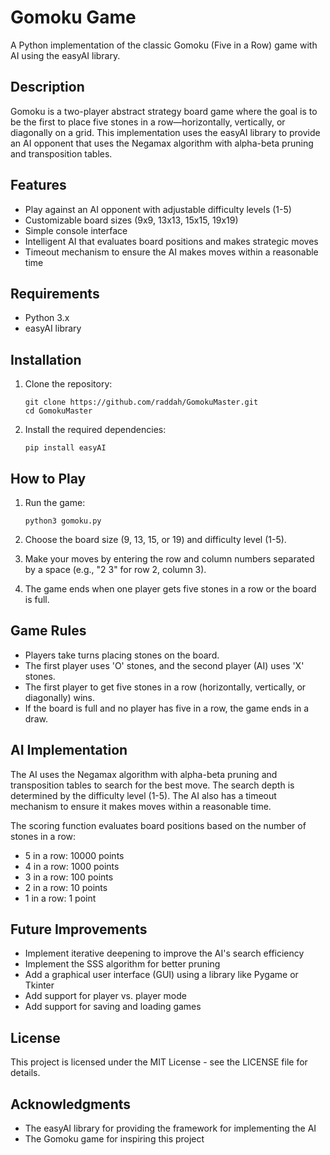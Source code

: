 # Gomoku Game

A Python implementation of the classic Gomoku (Five in a Row) game with AI using the easyAI library.

## Description

Gomoku is a two-player abstract strategy board game where the goal is to be the first to place five stones in a row—horizontally, vertically, or diagonally on a grid. This implementation uses the easyAI library to provide an AI opponent that uses the Negamax algorithm with alpha-beta pruning and transposition tables.

## Features

- Play against an AI opponent with adjustable difficulty levels (1-5)
- Customizable board sizes (9x9, 13x13, 15x15, 19x19)
- Simple console interface
- Intelligent AI that evaluates board positions and makes strategic moves
- Timeout mechanism to ensure the AI makes moves within a reasonable time

## Requirements

- Python 3.x
- easyAI library

## Installation

1. Clone the repository:
   ```
   git clone https://github.com/raddah/GomokuMaster.git
   cd GomokuMaster
   ```

2. Install the required dependencies:
   ```
   pip install easyAI
   ```

## How to Play

1. Run the game:
   ```
   python3 gomoku.py
   ```

2. Choose the board size (9, 13, 15, or 19) and difficulty level (1-5).

3. Make your moves by entering the row and column numbers separated by a space (e.g., "2 3" for row 2, column 3).

4. The game ends when one player gets five stones in a row or the board is full.

## Game Rules

- Players take turns placing stones on the board.
- The first player uses 'O' stones, and the second player (AI) uses 'X' stones.
- The first player to get five stones in a row (horizontally, vertically, or diagonally) wins.
- If the board is full and no player has five in a row, the game ends in a draw.

## AI Implementation

The AI uses the Negamax algorithm with alpha-beta pruning and transposition tables to search for the best move. The search depth is determined by the difficulty level (1-5). The AI also has a timeout mechanism to ensure it makes moves within a reasonable time.

The scoring function evaluates board positions based on the number of stones in a row:
- 5 in a row: 10000 points
- 4 in a row: 1000 points
- 3 in a row: 100 points
- 2 in a row: 10 points
- 1 in a row: 1 point

## Future Improvements

- Implement iterative deepening to improve the AI's search efficiency
- Implement the SSS algorithm for better pruning
- Add a graphical user interface (GUI) using a library like Pygame or Tkinter
- Add support for player vs. player mode
- Add support for saving and loading games

## License

This project is licensed under the MIT License - see the LICENSE file for details.

## Acknowledgments

- The easyAI library for providing the framework for implementing the AI
- The Gomoku game for inspiring this project
